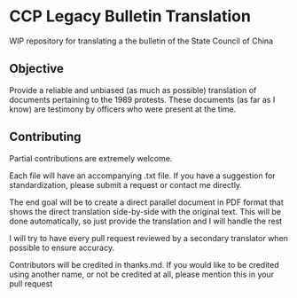 # CCP Legacy Bulletin Translation
WIP repository for translating a the bulletin of the State Council of China 


## Objective 
Provide a reliable and unbiased (as much as possible) translation of documents pertaining to the 1989 protests. These documents (as far as I know) are testimony by officers who were present at the time. 

## Contributing
Partial contributions are extremely welcome.

Each file will have an accompanying .txt file. If you have a suggestion for standardization, please submit a request or contact me directly.

The end goal will be to create a direct parallel document in PDF format that shows the direct translation side-by-side with the original text. This will be done automatically, so just provide the translation and I will handle the rest

I will try to have every pull request reviewed by a secondary translator when possible to ensure accuracy. 

Contributors will be credited in thanks.md. If you would like to be credited using another name, or not be credited at all, please mention this in your pull request